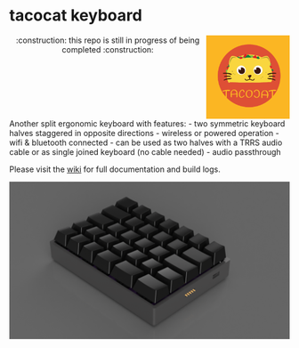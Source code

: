# tacocat keyboard

<img src="assets/img/tacocat.png" style="float: right;"  width=150/>


<p align="center">
:construction: this repo is still in progress of being completed :construction:
</p>
<br>
<br>

<div style="clear: right">
Another split ergonomic keyboard with features:
- two symmetric keyboard halves staggered in opposite directions
- wireless or powered operation
- wifi & bluetooth connected
- can be used as two halves with a TRRS audio cable or as single joined keyboard (no cable needed)
- audio passthrough

Please visit the [wiki](https://github.com/ConstantinoSchillebeeckx/tacocat-keyboard/wiki) for full documentation and build logs.

<img src="assets/img/render_left.png" />

</div>
